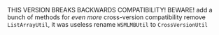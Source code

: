 THIS VERSION BREAKS BACKWARDS COMPATIBILITY! BEWARE!
add a bunch of methods for _even more_ cross-version compatibility
remove `ListArrayUtil`, it was useless
rename `WSMLMBUtil` to `CrossVersionUtil`